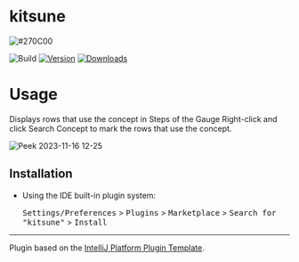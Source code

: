 # kitsune

![#270C00](https://github.com/jinwatanabe/kitsune/assets/46788746/1180b313-03cf-4d94-857c-2a5e40e8d0fe)

![Build](https://github.com/jinwatanabe/kitsune/workflows/Build/badge.svg)
[![Version](https://img.shields.io/jetbrains/plugin/v/PLUGIN_ID.svg)](https://plugins.jetbrains.com/plugin/PLUGIN_ID)
[![Downloads](https://img.shields.io/jetbrains/plugin/d/PLUGIN_ID.svg)](https://plugins.jetbrains.com/plugin/PLUGIN_ID)

# Usage

<!-- Plugin description -->

Displays rows that use the concept in Steps of the Gauge Right-click and click Search Concept to mark the rows that use the concept.

![Peek 2023-11-16 12-25](https://github.com/jinwatanabe/kitsune/assets/46788746/a1e0087f-1d53-45bc-a62f-fa44b0413825)

<!-- Plugin description end -->

## Installation

- Using the IDE built-in plugin system:

  <kbd>Settings/Preferences</kbd> > <kbd>Plugins</kbd> > <kbd>Marketplace</kbd> > <kbd>Search for "kitsune"</kbd> >
  <kbd>Install</kbd>

---

Plugin based on the [IntelliJ Platform Plugin Template][template].

[template]: https://github.com/JetBrains/intellij-platform-plugin-template
[docs:plugin-description]: https://plugins.jetbrains.com/docs/intellij/plugin-user-experience.html#plugin-description-and-presentation
